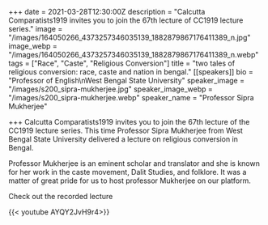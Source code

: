 +++
date = 2021-03-28T12:30:00Z
description = "Calcutta Comparatists1919 invites you to join the 67th lecture of CC1919 lecture series."
image = "/images/164050266_4373257346035139_1882879867176411389_n.jpg"
image_webp = "/images/164050266_4373257346035139_1882879867176411389_n.webp"
tags = ["Race", "Caste", "Religious Conversion"]
title = "two tales of religious conversion: race, caste and nation in bengal."
[[speakers]]
bio = "Professor of English\nWest Bengal State University"
speaker_image = "/images/s200_sipra-mukherjee.jpg"
speaker_image_webp = "/images/s200_sipra-mukherjee.webp"
speaker_name = "Professor Sipra Mukherjee"

+++
Calcutta Comparatists1919 invites you to join the 67th lecture of the CC1919 lecture series. This time Professor Sipra Mukherjee from West Bengal State University delivered a lecture on religious conversion in Bengal.

Professor Mukherjee is an eminent scholar and translator and she is known for her work in the caste movement, Dalit Studies, and folklore. It was a matter of great pride for us to host professor Mukherjee on our platform.

Check out the recorded lecture

{{< youtube AYQY2JvH9r4>}}